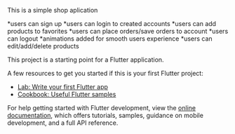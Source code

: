 This is a simple shop aplication



*users can sign up
*users can login to created accounts
*users can add products to favorites
*users can place orders/save orders to account
*users can logout
*animations added for smooth users experience
*users can edit/add/delete products

This project is a starting point for a Flutter application.

A few resources to get you started if this is your first Flutter project:

- [Lab: Write your first Flutter app](https://docs.flutter.dev/get-started/codelab)
- [Cookbook: Useful Flutter samples](https://docs.flutter.dev/cookbook)

For help getting started with Flutter development, view the
[online documentation](https://docs.flutter.dev/), which offers tutorials,
samples, guidance on mobile development, and a full API reference.
